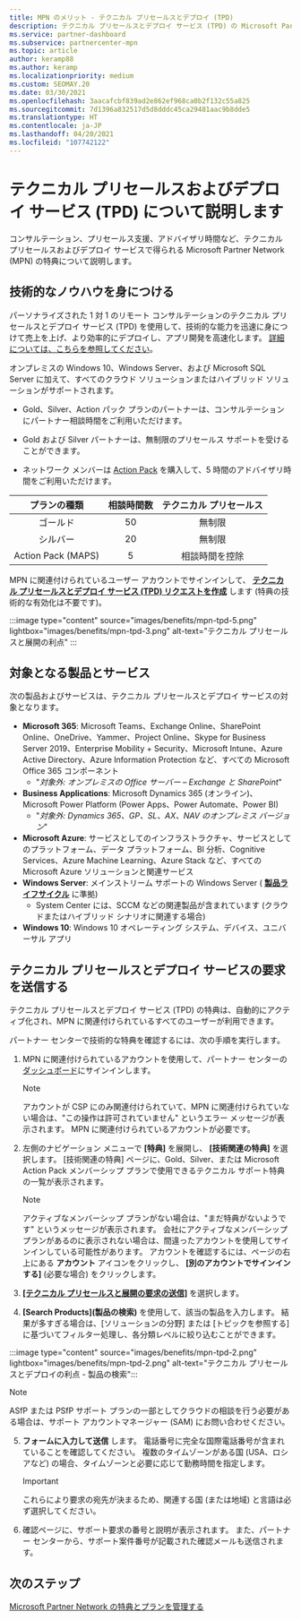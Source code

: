 ```yaml
---
title: MPN のメリット - テクニカル プリセールスとデプロイ (TPD)
description: テクニカル プリセールスとデプロイ サービス (TPD) の Microsoft Partner Network (MPN) メリットについて説明します
ms.service: partner-dashboard
ms.subservice: partnercenter-mpn
ms.topic: article
author: keramp88
ms.author: keramp
ms.localizationpriority: medium
ms.custom: SEOMAY.20
ms.date: 03/30/2021
ms.openlocfilehash: 3aacafcbf839ad2e862ef968ca0b2f132c55a825
ms.sourcegitcommit: 7d1396a832517d5d8dddc45ca29481aac9b8dde5
ms.translationtype: HT
ms.contentlocale: ja-JP
ms.lasthandoff: 04/20/2021
ms.locfileid: "107742122"
---
```

# <a name="explore-technical-presales-and-deployment-services-tpd"></a>テクニカル プリセールスおよびデプロイ サービス (TPD) について説明します 

コンサルテーション、プリセールス支援、アドバイザリ時間など、テクニカル プリセールスおよびデプロイ サービスで得られる Microsoft Partner Network (MPN) の特典について説明します。

## <a name="develop-your-technical-know-how"></a>技術的なノウハウを身につける

パーソナライズされた 1 対 1 のリモート コンサルテーションのテクニカル プリセールスとデプロイ サービス (TPD) を使用して、技術的な能力を迅速に身につけて売上を上げ、より効率的にデプロイし、アプリ開発を高速化します。 [詳細については、こちらを参照してください](https://aka.ms/TPD)。

オンプレミスの Windows 10、Windows Server、および Microsoft SQL Server に加えて、すべてのクラウド ソリューションまたはハイブリッド ソリューションがサポートされます。 

- Gold、Silver、Action パック プランのパートナーは、コンサルテーションにパートナー相談時間をご利用いただけます。 

- Gold および Silver パートナーは、無制限のプリセールス サポートを受けることができます。 

- ネットワーク メンバーは [Action Pack](https://partner.microsoft.com/membership/action-pack) を購入して、5 時間のアドバイザリ時間をご利用いただけます。  

|     プランの種類    | 相談時間数 |   テクニカル プリセールス   |
|:-----------------:|:------------------------:|:----------------------:|
|        ゴールド       |            50            |        無制限       |
|       シルバー      |            20            |        無制限       |
| Action Pack (MAPS) |             5            | 相談時間を控除 |

MPN に関連付けられているユーザー アカウントでサインインして、 **[テクニカル プリセールスとデプロイ サービス (TPD) リクエストを作成](https://partner.microsoft.com/dashboard/mpn/membership/benefits/technical/createadvisoryhours-servicerequest)** します (特典の技術的な有効化は不要です)。

:::image type="content" source="images/benefits/mpn-tpd-5.png" lightbox="images/benefits/mpn-tpd-3.png" alt-text="テクニカル プリセールスと展開の利点" :::

## <a name="in-scope-products-and-services"></a>対象となる製品とサービス

次の製品およびサービスは、テクニカル プリセールスとデプロイ サービスの対象となります。
- **Microsoft 365**: Microsoft Teams、Exchange Online、SharePoint Online、OneDrive、Yammer、Project Online、Skype for Business Server 2019、Enterprise Mobility + Security、Microsoft Intune、Azure Active Directory、Azure Information Protection など、すべての Microsoft Office 365 コンポーネント
  - "*対象外: オンプレミスの Office サーバー – Exchange と SharePoint*"
- **Business Applications**: Microsoft Dynamics 365 (オンライン)、Microsoft Power Platform (Power Apps、Power Automate、Power BI)
  - "*対象外: Dynamics 365、GP、SL、AX、NAV のオンプレミス バージョン*"
- **Microsoft Azure**: サービスとしてのインフラストラクチャ、サービスとしてのプラットフォーム、データ プラットフォーム、BI 分析、Cognitive Services、Azure Machine Learning、Azure Stack など、すべての Microsoft Azure ソリューションと関連サービス
- **Windows Server**: メインストリーム サポートの Windows Server ( **[製品ライフサイクル](https://docs.microsoft.com/lifecycle/policies/fixed)** に準拠)
  - System Center には、SCCM などの関連製品が含まれています (クラウドまたはハイブリッド シナリオに関連する場合)
- **Windows 10**: Windows 10 オペレーティング システム、デバイス、ユニバーサル アプリ

## <a name="submit-a-technical-presales-and-deployment-services-request"></a>テクニカル プリセールスとデプロイ サービスの要求を送信する 

テクニカル プリセールスとデプロイ サービス (TPD) の特典は、自動的にアクティブ化され、MPN に関連付けられているすべてのユーザーが利用できます。 

パートナー センターで技術的な特典を確認するには、次の手順を実行します。

1. MPN に関連付けられているアカウントを使用して、パートナー センターの[ダッシュボード](https://partner.microsoft.com/dashboard)にサインインします。 

   > [!NOTE]
   > アカウントが CSP にのみ関連付けられていて、MPN に関連付けられていない場合は、"この操作は許可されていません" というエラー メッセージが表示されます。 MPN に関連付けられているアカウントが必要です。

2. 左側のナビゲーション メニューで **[特典]** を展開し、 **[技術関連の特典]** を選択します。 [技術関連の特典] ページに、Gold、Silver、または Microsoft Action Pack メンバーシップ プランで使用できるテクニカル サポート特典の一覧が表示されます。 

   > [!NOTE]
   > アクティブなメンバーシップ プランがない場合は、"まだ特典がないようです" というメッセージが表示されます。 会社にアクティブなメンバーシップ プランがあるのに表示されない場合は、間違ったアカウントを使用してサインインしている可能性があります。 アカウントを確認するには、ページの右上にある **アカウント** アイコンをクリックし、 **[別のアカウントでサインインする]** (必要な場合) をクリックします。

3. **[[テクニカル プリセールスと展開の要求の送信]](https://partner.microsoft.com/dashboard/mpn/membership/benefits/technical/createadvisoryhours-servicerequest)** を選択します。

4. **[Search Products]\(製品の検索\)** を使用して、該当の製品を入力します。 結果が多すぎる場合は、[ソリューションの分野] または [トピックを参照する] に基づいてフィルター処理し、各分類レベルに絞り込むことができます。

:::image type="content" source="images/benefits/mpn-tpd-2.png" lightbox="images/benefits/mpn-tpd-2.png" alt-text="テクニカル プリセールスとデプロイの利点 - 製品の検索":::

   > [!NOTE]
   > ASfP または PSfP サポート プランの一部としてクラウドの相談を行う必要がある場合は、サポート アカウントマネージャー (SAM) にお問い合わせください。

5. **フォームに入力して送信** します。 電話番号に完全な国際電話番号が含まれていることを確認してください。 複数のタイムゾーンがある国 (USA、ロシアなど) の場合、タイムゾーンと必要に応じて勤務時間を指定します。

   > [!IMPORTANT]
   > これらにより要求の宛先が決まるため、関連する国 (または地域) と言語は必ず選択してください。

6. 確認ページに、サポート要求の番号と説明が表示されます。 また、パートナー センターから、サポート案件番号が記載された確認メールも送信されます。

## <a name="next-steps"></a>次のステップ

[Microsoft Partner Network の特典とプランを管理する](manage-your-partner-network-benefits.md)
